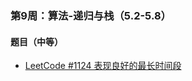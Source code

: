 ### 第9周：算法-递归与栈（5.2-5.8）

#### 题目（中等）

- [LeetCode #1124 表现良好的最长时间段](https://leetcode-cn.com/problems/longest-well-performing-interval/)
